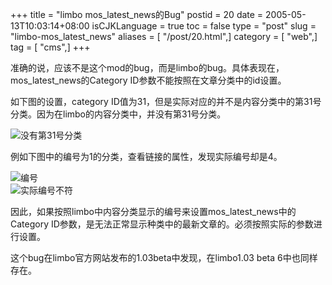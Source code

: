 +++
title = "limbo mos_latest_news的Bug"
postid = 20
date = 2005-05-13T10:03:14+08:00
isCJKLanguage = true
toc = false
type = "post"
slug = "limbo-mos_latest_news"
aliases = [ "/post/20.html",]
category = [ "web",]
tag = [ "cms",]
+++


准确的说，应该不是这个mod的bug，而是limbo的bug。具体表现在，mos\_latest\_news的Category
ID参数不能按照在文章分类中的id设置。

如下图的设置，category
ID值为31，但是实际对应的并不是内容分类中的第31号分类。因为在limbo的内容分类中，并没有第31号分类。

![没有第31号分类](/uploads/2005/limbo_category3.png)

例如下图中的编号为1的分类，查看链接的属性，发现实际编号却是4。

![编号](/uploads/2005/limbo_category.png)  
![实际编号不符](/uploads/2005/limbo_category1.png)

因此，如果按照limbo中内容分类显示的编号来设置mos\_latest\_news中的Category
ID参数，是无法正常显示种类中的最新文章的。必须按照实际的参数进行设置。

这个bug在limbo官方网站发布的1.03beta中发现，在limbo1.03 beta
6中也同样存在。

